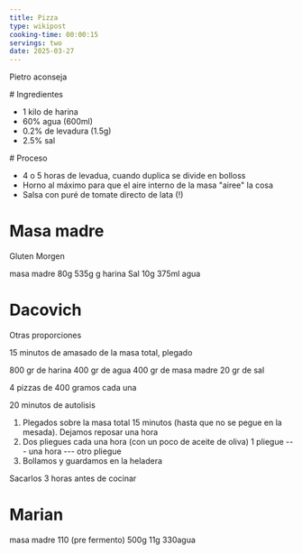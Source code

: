 ```yaml
---
title: Pizza
type: wikipost
cooking-time: 00:00:15
servings: two 
date: 2025-03-27
---
```


Pietro aconseja 

# Ingredientes

- 1 kilo de harina
- 60% agua (600ml)
- 0.2% de levadura (1.5g)
- 2.5% sal 

# Proceso

- 4 o 5 horas de levadua, cuando duplica se divide en bolloss
- Horno al máximo para que el aire interno de la masa "airee" la cosa
- Salsa con puré de tomate directo de lata (!)

# Masa madre

Gluten Morgen

masa madre 80g 
535g g harina
Sal 10g
375ml agua

# Dacovich

Otras proporciones 

15 minutos de amasado de la masa total, plegado

800 gr de harina
400 gr de agua
400 gr de masa madre
20 gr de sal

4 pizzas de 400 gramos cada una 

20 minutos de autolisis

1. Plegados sobre la masa total 15 minutos (hasta que no se pegue en la mesada). Dejamos reposar una hora
2. Dos pliegues cada una hora (con un poco de aceite de oliva) 1 pliegue --- una hora --- otro pliegue 
3. Bollamos y guardamos en la heladera 

Sacarlos 3 horas antes de cocinar 

# Marian


masa madre 110 (pre fermento)
500g 
11g
330agua 




